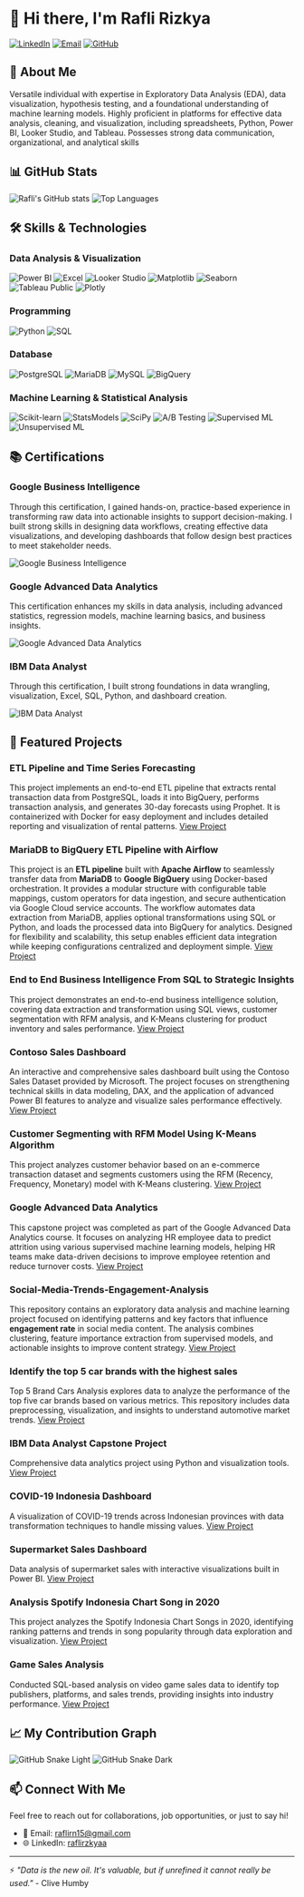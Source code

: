 # 👋 Hi there, I'm Rafli Rizkya

[![LinkedIn](https://img.shields.io/badge/LinkedIn-0077B5?style=for-the-badge&logo=linkedin&logoColor=white)](https://www.linkedin.com/in/raflirzkyaa/)
[![Email](https://img.shields.io/badge/Email-D14836?style=for-the-badge&logo=gmail&logoColor=white)](mailto:raflirn15@gmail.com)
[![GitHub](https://img.shields.io/badge/GitHub-181717?style=for-the-badge&logo=github&logoColor=white)](https://github.com/RafliRizkya)

## 💼 About Me
Versatile individual with expertise in Exploratory Data Analysis (EDA), data visualization, hypothesis testing, and a foundational understanding of machine learning models. Highly proficient in platforms for effective data analysis, cleaning, and visualization, including spreadsheets, Python, Power BI, Looker Studio, and Tableau. Possesses strong data communication, organizational, and analytical skills

## 📊 GitHub Stats
![Rafli's GitHub stats](https://github-readme-stats.vercel.app/api?username=RafliRizkya&show_icons=true&theme=tokyonight&include_all_commits=true&cache_seconds=1800)
![Top Languages](https://github-readme-stats.vercel.app/api/top-langs/?username=RafliRizkya&layout=compact&theme=tokyonight&langs_count=10)

## 🛠️ Skills & Technologies
### Data Analysis & Visualization
![Power BI](https://img.shields.io/badge/Power_BI-F2C811?style=for-the-badge&logo=powerbi&logoColor=black)
![Excel](https://img.shields.io/badge/Excel-217346?style=for-the-badge&logo=microsoft-excel&logoColor=white)
![Looker Studio](https://img.shields.io/badge/Looker_Studio-4285F4?style=for-the-badge&logo=google&logoColor=white)
![Matplotlib](https://img.shields.io/badge/Matplotlib-11557c?style=for-the-badge&logo=python&logoColor=white)
![Seaborn](https://img.shields.io/badge/Seaborn-3776AB?style=for-the-badge&logo=python&logoColor=white)
![Tableau Public](https://img.shields.io/badge/Tableau-E97627?style=for-the-badge&logo=tableau&logoColor=white)
![Plotly](https://img.shields.io/badge/Plotly-3F4F75?style=for-the-badge&logo=plotly&logoColor=white)

### Programming
![Python](https://img.shields.io/badge/Python-3776AB?style=for-the-badge&logo=python&logoColor=white)
![SQL](https://img.shields.io/badge/SQL-4479A1?style=for-the-badge&logo=postgresql&logoColor=white)

### Database
![PostgreSQL](https://img.shields.io/badge/PostgreSQL-336791?style=for-the-badge&logo=postgresql&logoColor=white)
![MariaDB](https://img.shields.io/badge/MariaDB-003545?style=for-the-badge&logo=mariadb&logoColor=white)
![MySQL](https://img.shields.io/badge/MySQL-4479A1?style=for-the-badge&logo=mysql&logoColor=white)
![BigQuery](https://img.shields.io/badge/BigQuery-4285F4?style=for-the-badge&logo=googlebigquery&logoColor=white)

### Machine Learning & Statistical Analysis
![Scikit-learn](https://img.shields.io/badge/Scikit_Learn-F7931E?style=for-the-badge&logo=scikit-learn&logoColor=white)
![StatsModels](https://img.shields.io/badge/StatsModels-4051B5?style=for-the-badge&logo=python&logoColor=white)
![SciPy](https://img.shields.io/badge/SciPy-8CAAE6?style=for-the-badge&logo=scipy&logoColor=white)
![A/B Testing](https://img.shields.io/badge/A/B_Testing-0078D4?style=for-the-badge&logo=ab-testing&logoColor=white)
![Supervised ML](https://img.shields.io/badge/Supervised_ML-00979D?style=for-the-badge&logo=python&logoColor=white)
![Unsupervised ML](https://img.shields.io/badge/Unsupervised_ML-3776AB?style=for-the-badge&logo=python&logoColor=white)

## 📚 Certifications

### Google Business Intelligence
Through this certification, I gained hands-on, practice-based experience in transforming raw data into actionable insights to support decision-making. I built strong skills in designing data workflows, creating effective data visualizations, and developing dashboards that follow design best practices to meet stakeholder needs.

![Google Business Intelligence](Google%20Business%20Intelligence.jpg)

### Google Advanced Data Analytics
This certification enhances my skills in data analysis, including advanced statistics, regression models, machine learning basics, and business insights.

![Google Advanced Data Analytics](Google%20Advanced%20Data%20Analytics.jpg)

### IBM Data Analyst
Through this certification, I built strong foundations in data wrangling, visualization, Excel, SQL, Python, and dashboard creation.

![IBM Data Analyst](IBM%20Data%20Analyst.jpg)

## 🚀 Featured Projects

### ETL Pipeline and Time Series Forecasting
This project implements an end-to-end ETL pipeline that extracts rental transaction data from PostgreSQL, loads it into BigQuery, performs transaction analysis, and generates 30-day forecasts using Prophet. It is containerized with Docker for easy deployment and includes detailed reporting and visualization of rental patterns.
[View Project](https://github.com/RafliRizkya/etl-pipeline-and-time-series-forecasting)

### MariaDB to BigQuery ETL Pipeline with Airflow
This project is an **ETL pipeline** built with **Apache Airflow** to seamlessly transfer data from **MariaDB** to **Google BigQuery** using Docker-based orchestration. It provides a modular structure with configurable table mappings, custom operators for data ingestion, and secure authentication via Google Cloud service accounts. The workflow automates data extraction from MariaDB, applies optional transformations using SQL or Python, and loads the processed data into BigQuery for analytics. Designed for flexibility and scalability, this setup enables efficient data integration while keeping configurations centralized and deployment simple.
[View Project](https://github.com/RafliRizkya/mariadb-bigquery-airflow)


### End to End Business Intelligence From SQL to Strategic Insights
This project demonstrates an end-to-end business intelligence solution, covering data extraction and transformation using SQL views, customer segmentation with RFM analysis, and K-Means clustering for product inventory and sales performance.
[View Project](https://github.com/RafliRizkya/End-to-End-Business-Intelligence-From-SQL-to-Strategic-Insights)

### Contoso Sales Dashboard
An interactive and comprehensive sales dashboard built using the Contoso Sales Dataset provided by Microsoft. The project focuses on strengthening technical skills in data modeling, DAX, and the application of advanced Power BI features to analyze and visualize sales performance effectively.
[View Project](https://github.com/RafliRizkya/Contoso-Sales-Sample-Data-from-Power-BI-)

### Customer Segmenting with RFM Model Using K-Means Algorithm
This project analyzes customer behavior based on an e-commerce transaction dataset and segments customers using the RFM (Recency, Frequency, Monetary) model with K-Means clustering.
[View Project](https://github.com/RafliRizkya/Clustering-Customers-with-RFM-Model-Using-K-Means-Algorithm)

### Google Advanced Data Analytics
This capstone project was completed as part of the Google Advanced Data Analytics course. It focuses on analyzing HR employee data to predict attrition using various supervised machine learning models, helping HR teams make data-driven decisions to improve employee retention and reduce turnover costs.
[View Project](https://github.com/RafliRizkya/Google-Advanced-Data-Analytics-Capstone-Project)

### Social-Media-Trends-Engagement-Analysis
This repository contains an exploratory data analysis and machine learning project focused on identifying patterns and key factors that influence **engagement rate** in social media content. The analysis combines clustering, feature importance extraction from supervised models, and actionable insights to improve content strategy.
[View Project](https://github.com/RafliRizkya/Social-Media-Trends-Engagement-Analysis)

### Identify the top 5 car brands with the highest sales
Top 5 Brand Cars Analysis explores data to analyze the performance of the top five car brands based on various metrics. This repository includes data preprocessing, visualization, and insights to understand automotive market trends.
[View Project](https://github.com/RafliRizkya/Top-5-Car-Brands-Sales-2014-2015-)

### IBM Data Analyst Capstone Project
Comprehensive data analytics project using Python and visualization tools.
[View Project](https://github.com/RafliRizkya/IBM-Data-Analyst-Capstone-Project)

### COVID-19 Indonesia Dashboard
A visualization of COVID-19 trends across Indonesian provinces with data transformation techniques to handle missing values.
[View Project](https://github.com/RafliRizkya/Covid-19-Indonesia-Dashboard)

### Supermarket Sales Dashboard
Data analysis of supermarket sales with interactive visualizations built in Power BI.
[View Project](https://github.com/RafliRizkya/Supermarket-Sales-Dashboard)

### Analysis Spotify Indonesia Chart Song in 2020
This project analyzes the Spotify Indonesia Chart Songs in 2020, identifying ranking patterns and trends in song popularity through data exploration and visualization.
[View Project](https://github.com/RafliRizkya/Analysis-Spotify-Indonesia-Chart-Song-in-2020)

### Game Sales Analysis
Conducted SQL-based analysis on video game sales data to identify top publishers, platforms, and sales trends, providing insights into industry performance.
[View Project](https://github.com/RafliRizkya/Game-Sales-SQL-Analysis)

## 📈 My Contribution Graph
![GitHub Snake Light](https://github.com/RafliRizkya/RafliRizkya/blob/main/dist/github-snake.svg#gh-light-mode-only)
![GitHub Snake Dark](https://github.com/RafliRizkya/RafliRizkya/blob/main/dist/github-snake-dark.svg#gh-dark-mode-only)

## 📫 Connect With Me
Feel free to reach out for collaborations, job opportunities, or just to say hi!
- 📧 Email: raflirn15@gmail.com
- 🌐 LinkedIn: [raflirzkyaa](https://www.linkedin.com/in/raflirzkyaa/)

---
⚡ *"Data is the new oil. It's valuable, but if unrefined it cannot really be used."* - Clive Humby
